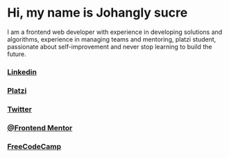 # Hi, my name is Johangly sucre

I am a frontend web developer with experience in developing solutions and algorithms, experience in managing teams and mentoring, platzi student, passionate about self-improvement and never stop learning to build the future.
 
 ### [Linkedin](https://www.linkedin.com/in/johangly-sucre/)
 ### [Platzi](https://platzi.com/p/johanglysucre/)
 ### [Twitter](https://twitter.com/Suhangly)
 ### [@Frontend Mentor](https://www.frontendmentor.io/profile/johangly)
 ### [FreeCodeCamp](https://www.freecodecamp.org/espanol/johangly_sucre)
